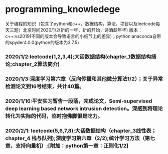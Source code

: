 # programming_knowledege
关于编程的知识（包含了python和c++，数据结构，算法，项目以及leetcode每天三题）北京时间2020/1/2(新的一年，新的开始，诗酒趁年华)
  版本：c++:vs2019(不同的版本会导致语言的小细节上的差异)；python:anaconda自带的spyder4.0.0(python的版本为3.7.5)
### 2020/1/2:leetcode(1,2,3,4);大话数据结构(chapter_1数据结构绪论;chapter_2算法简介)
### 2020/1/3:深度学习第六章（反向传播和其他微分算法1/2）；关于异常检测论文到16号结束，共计40篇。
### 2020/1/16:平安实习暂告一段落，完成论文，Semi-supervised deep learning based network intrusion detection。深感到将理论转化为实际的代码，临时抱佛脚很是吃力。
### 2020/2/1: leetcode(5,6,7,8);大话数据结构（chapter_3线性表；chapter_4 栈与队列);深度学习第六章（2/2);统计学习方法（第七章，支持向量机）;[附加：python第一章：正则化1/2]

